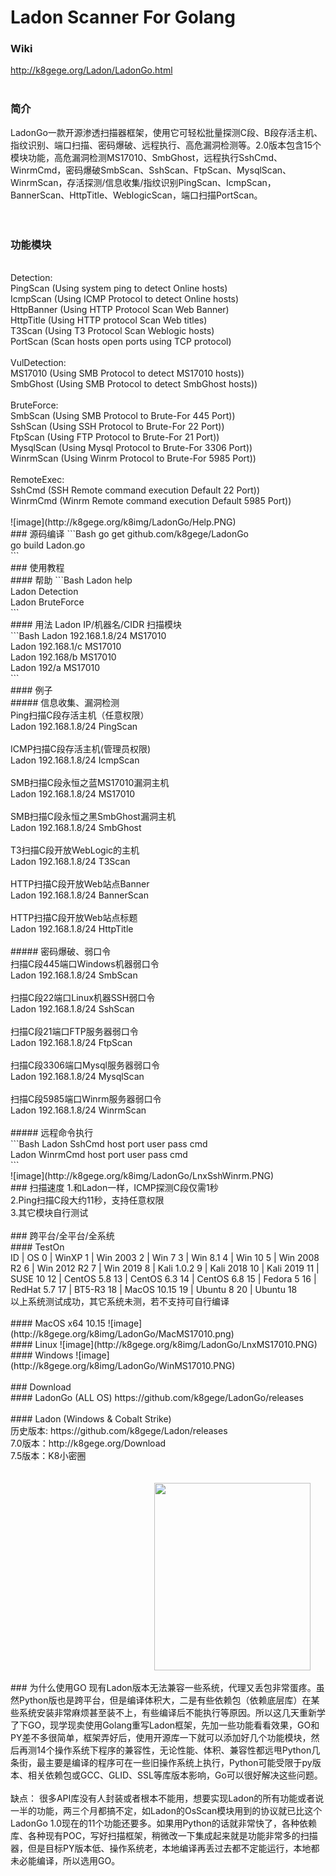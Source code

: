 # Ladon Scanner For Golang
### Wiki
http://k8gege.org/Ladon/LadonGo.html<br>
<br>
### 简介
LadonGo一款开源渗透扫描器框架，使用它可轻松批量探测C段、B段存活主机、指纹识别、端口扫描、密码爆破、远程执行、高危漏洞检测等。2.0版本包含15个模块功能，高危漏洞检测MS17010、SmbGhost，远程执行SshCmd、WinrmCmd，密码爆破SmbScan、SshScan、FtpScan、MysqlScan、WinrmScan，存活探测/信息收集/指纹识别PingScan、IcmpScan，BannerScan、HttpTitle、WeblogicScan，端口扫描PortScan。<br>
<br>
<br>
### 功能模块
<br>
Detection:<br>
PingScan        (Using system ping to detect Online hosts)<br>
IcmpScan        (Using ICMP Protocol to detect Online hosts)<br>
HttpBanner      (Using HTTP Protocol Scan Web Banner)<br>
HttpTitle       (Using HTTP protocol Scan Web titles)<br>
T3Scan          (Using T3 Protocol Scan Weblogic hosts)<br>
PortScan        (Scan hosts open ports using TCP protocol)<br>
<br>
VulDetection:<br>
MS17010         (Using SMB Protocol to detect MS17010 hosts))<br>
SmbGhost        (Using SMB Protocol to detect SmbGhost hosts))<br>
<br>
BruteForce:<br>
SmbScan         (Using SMB Protocol to Brute-For 445 Port))<br>
SshScan         (Using SSH Protocol to Brute-For 22 Port))<br>
FtpScan         (Using FTP Protocol to Brute-For 21 Port))<br>
MysqlScan       (Using Mysql Protocol to Brute-For 3306 Port))<br>
WinrmScan       (Using Winrm Protocol to Brute-For 5985 Port))<br>
<br>
RemoteExec:<br>
SshCmd          (SSH Remote command execution Default 22 Port))<br>
WinrmCmd        (Winrm Remote command execution Default 5985 Port))<br>
<br>
![image](http://k8gege.org/k8img/LadonGo/Help.PNG)
<br>
### 源码编译
```Bash
go get github.com/k8gege/LadonGo<br>
go build Ladon.go<br>
```
<br>
### 使用教程
<br>
#### 帮助
```Bash
Ladon help<br>
Ladon Detection<br>
Ladon BruteForce<br>
```
<br>
#### 用法
Ladon IP/机器名/CIDR 扫描模块<br>
```Bash
Ladon 192.168.1.8/24 MS17010<br>
Ladon 192.168.1/c MS17010<br>
Ladon 192.168/b MS17010<br>
Ladon 192/a MS17010<br>
```
<br>
#### 例子
<br>
##### 信息收集、漏洞检测
<br>
Ping扫描C段存活主机（任意权限）<br>
Ladon 192.168.1.8/24 PingScan<br>
<br>
ICMP扫描C段存活主机(管理员权限)<br>
Ladon 192.168.1.8/24 IcmpScan<br>
<br>
SMB扫描C段永恒之蓝MS17010漏洞主机<br>
Ladon 192.168.1.8/24 MS17010<br>
<br>
SMB扫描C段永恒之黑SmbGhost漏洞主机<br>
Ladon 192.168.1.8/24 SmbGhost<br>
<br>
T3扫描C段开放WebLogic的主机<br>
Ladon 192.168.1.8/24 T3Scan<br>
<br>
HTTP扫描C段开放Web站点Banner<br>
Ladon 192.168.1.8/24 BannerScan<br>
<br>
HTTP扫描C段开放Web站点标题<br>
Ladon 192.168.1.8/24 HttpTitle<br>
<br>
##### 密码爆破、弱口令
<br>
扫描C段445端口Windows机器弱口令<br>
Ladon 192.168.1.8/24 SmbScan<br>
<br>
扫描C段22端口Linux机器SSH弱口令<br>
Ladon 192.168.1.8/24 SshScan<br>
<br>
扫描C段21端口FTP服务器弱口令<br>
Ladon 192.168.1.8/24 FtpScan<br>
<br>
扫描C段3306端口Mysql服务器弱口令<br>
Ladon 192.168.1.8/24 MysqlScan<br>
<br>
扫描C段5985端口Winrm服务器弱口令<br>
Ladon 192.168.1.8/24 WinrmScan<br>
<br>
##### 远程命令执行
<br>
```Bash
Ladon SshCmd host port user pass cmd<br>
Ladon WinrmCmd host port user pass cmd<br>
```
<br>
![image](http://k8gege.org/k8img/LadonGo/LnxSshWinrm.PNG)
<br>
### 扫描速度
1.和Ladon一样，ICMP探测C段仅需1秒<br>
2.Ping扫描C段大约11秒，支持任意权限<br>
3.其它模块自行测试<br>
<br>
### 跨平台/全平台/全系统
<br>
#### TestOn
<br>
ID | OS 
0 | WinXP
1 | Win 2003
2 | Win 7
3 | Win 8.1
4 | Win 10
5 | Win 2008 R2
6 | Win 2012 R2
7 | Win 2019
8 | Kali 1.0.2
9 | Kali 2018
10 | Kali 2019
11 | SUSE 10
12 | CentOS 5.8
13 | CentOS 6.3
14 | CentOS 6.8  
15 | Fedora 5
16 | RedHat 5.7 
17 | BT5-R3  
18 | MacOS 10.15
19 | Ubuntu 8
20 | Ubuntu 18
<br>
以上系统测试成功，其它系统未测，若不支持可自行编译<br>
<br>
#### MacOS x64 10.15
![image](http://k8gege.org/k8img/LadonGo/MacMS17010.png)
<br>
#### Linux
![image](http://k8gege.org/k8img/LadonGo/LnxMS17010.PNG)
<br>
#### Windows
![image](http://k8gege.org/k8img/LadonGo/WinMS17010.PNG)
<br>
<br>
### Download
<br>
#### LadonGo (ALL OS)
https://github.com/k8gege/LadonGo/releases<br>
<br>
#### Ladon (Windows & Cobalt Strike)
<br>
历史版本: https://github.com/k8gege/Ladon/releases<br>
7.0版本：http://k8gege.org/Download<br>
7.5版本：K8小密圈<br>
<br>
<br>
<div style="text-align: center; width: 710px; border: green solid 0px;">
<img alt="" src="http://k8gege.org/img/k8team.jpg" style="display: inline-block;width: 250px;height: 300px;" />
</div>
<br>
### 为什么使用GO
现有Ladon版本无法兼容一些系统，代理又丢包非常蛋疼。虽然Python版也是跨平台，但是编译体积大，二是有些依赖包（依赖底层库）在某些系统安装非常麻烦甚至装不上，有些编译后不能执行等原因。所以这几天重新学了下GO，现学现卖使用Golang重写Ladon框架，先加一些功能看看效果，GO和PY差不多很简单，框架弄好后，使用开源库一下就可以添加好几个功能模块，然后再测14个操作系统下程序的兼容性，无论性能、体积、兼容性都远甩Python几条街，最主要是编译的程序可在一些旧操作系统上执行，Python可能受限于py版本、相关依赖包或GCC、GLID、SSL等库版本影响，Go可以很好解决这些问题。<br>
<br>
缺点： 很多API库没有人封装或者根本不能用，想要实现Ladon的所有功能或者说一半的功能，两三个月都搞不定，如Ladon的OsScan模块用到的协议就已比这个LadonGo 1.0现在的11个功能还要多。如果用Python的话就非常快了，各种依赖库、各种现有POC，写好扫描框架，稍微改一下集成起来就是功能非常多的扫描器，但是目标PY版本低、操作系统老，本地编译再丢过去都不定能运行，本地都未必能编译，所以选用GO。<br>
<br>
